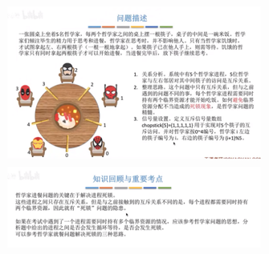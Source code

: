 


![输入图片说明](/imgs/2025-09-18/IE289LOLxVuYt022.png)

![输入图片说明](/imgs/2025-09-18/G4TF2f8WVcrUNlsL.png)
<!--stackedit_data:
eyJoaXN0b3J5IjpbODM5NDUzNDUxXX0=
-->